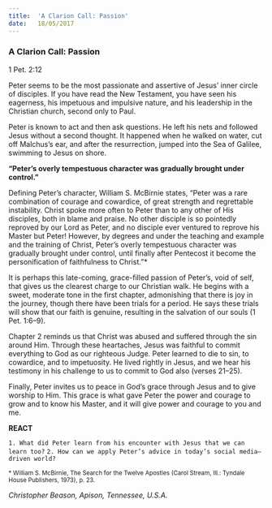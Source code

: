 ```yaml
---
title:  'A Clarion Call: Passion'
date:   18/05/2017
---
```


### A Clarion Call: Passion

1 Pet. 2:12

Peter seems to be the most passionate and assertive of Jesus’ inner circle of disciples. If you have read the New Testament, you have seen his eagerness, his impetuous and impulsive nature, and his leadership in the Christian church, second only to Paul.

Peter is known to act and then ask questions. He left his nets and followed Jesus without a second thought. It happened when he walked on water, cut off Malchus’s ear, and after the resurrection, jumped into the Sea of Galilee, swimming to Jesus on shore.

**“Peter’s overly tempestuous character was gradually brought under control.”**

Defining Peter’s character, William S. McBirnie states, “Peter was a rare combination of courage and cowardice, of great strength and regrettable instability. Christ spoke more often to Peter than to any other of His disciples, both in blame and praise. No other disciple is so pointedly reproved by our Lord as Peter, and no disciple ever ventured to reprove his Master but Peter! However, by degrees and under the teaching and example and the training of Christ, Peter’s overly tempestuous character was gradually brought under control, until finally after Pentecost it become the personification of faithfulness to Christ.”*

It is perhaps this late-coming, grace-filled passion of Peter’s, void of self, that gives us the clearest charge to our Christian walk. He begins with a sweet, moderate tone in the first chapter, admonishing that there is joy in the journey, though there have been trials for a period. He says these trials will show that our faith is genuine, resulting in the salvation of our souls (1 Pet. 1:6–9).

Chapter 2 reminds us that Christ was abused and suffered through the sin around Him. Through these heartaches, Jesus was faithful to commit everything to God as our righteous Judge. Peter learned to die to sin, to cowardice, and to impetuosity. He lived rightly in Jesus, and we hear his testimony in his challenge to us to commit to God also (verses 21–25).

Finally, Peter invites us to peace in God’s grace through Jesus and to give worship to Him. This grace is what gave Peter the power and courage to grow and to know his Master, and it will give power and courage to you and me.

**REACT**

`1. What did Peter learn from his encounter with Jesus that we can learn too?`
`2. How can we apply Peter’s advice in today’s social media–driven world?`

<sup>* William S. McBirnie, The Search for the Twelve Apostles (Carol Stream, Ill.: Tyndale House Publishers, 1973), p. 23.</sup>

_Christopher Beason, Apison, Tennessee, U.S.A._